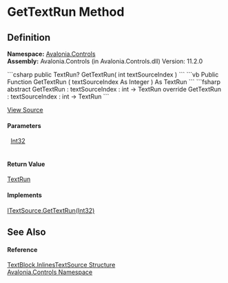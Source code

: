 # GetTextRun Method




## Definition
**Namespace:** <a href="N_Avalonia_Controls">Avalonia.Controls</a>  
**Assembly:** Avalonia.Controls (in Avalonia.Controls.dll) Version: 11.2.0

<Tabs groupId="api-code-preview">
<TabItem value="csharp" label="C#">
```csharp
public TextRun? GetTextRun(
	int textSourceIndex
)
```
</TabItem>
<TabItem value="vb" label="VB">
```vb
Public Function GetTextRun ( 
	textSourceIndex As Integer
) As TextRun
```
</TabItem>
<TabItem value="fsharp" label="F#">
```fsharp
abstract GetTextRun : 
        textSourceIndex : int -> TextRun 
override GetTextRun : 
        textSourceIndex : int -> TextRun 
```
</TabItem>
</Tabs>



<a href="https://github.com/AvaloniaUI/Avalonia/tree/master/src/Avalonia.Controls/TextBlock.cs#L937" title="View the source code">View Source</a>



#### Parameters
<dl><dt>  <a href="https://learn.microsoft.com/dotnet/api/system.int32" target="_blank" rel="noopener noreferrer">Int32</a></dt><dd> </dd></dl>

#### Return Value
<a href="T_Avalonia_Media_TextFormatting_TextRun">TextRun</a>

#### Implements
<a href="M_Avalonia_Media_TextFormatting_ITextSource_GetTextRun">ITextSource.GetTextRun(Int32)</a>  


## See Also


#### Reference
<a href="T_Avalonia_Controls_TextBlock_InlinesTextSource">TextBlock.InlinesTextSource Structure</a>  
<a href="N_Avalonia_Controls">Avalonia.Controls Namespace</a>  

